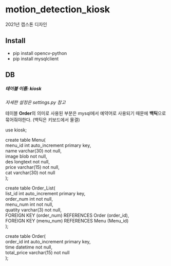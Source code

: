 # motion_detection_kiosk
2021년 캡스톤 디자인

## Install
- pip install opencv-python
- pip install mysqlclient

## DB
##### 테이블 이름: kiosk
*자세한 설정은 settings.py 참고*

테이블 **Order**의 의미로 사용된 부분은 mysql에서 예약어로 사용되기 때문에 **백틱**으로 묶어줘야한다. (백틱은 키보드에서 물결)  

use kiosk;

create table Menu(  
	menu_id int auto_increment primary key,  
    name varchar(30) not null,  
    image blob not null,  
    des longtext not null,  
    price varchar(15) not null,  
    cat varchar(30) not null  
);  

create table Order_List(  
	list_id int auto_increment primary key,  
    order_num int not null,  
    menu_num int not null,  
    quatity varchar(3) not null,  
    FOREIGN KEY (order_num) REFERENCES Order (order_id),  
	FOREIGN KEY (menu_num) REFERENCES Menu (Menu_id)  
);  

create table Order(  
	order_id int auto_increment primary key,  
    time datetime not null,  
    total_price varchar(15) not null  
);  
